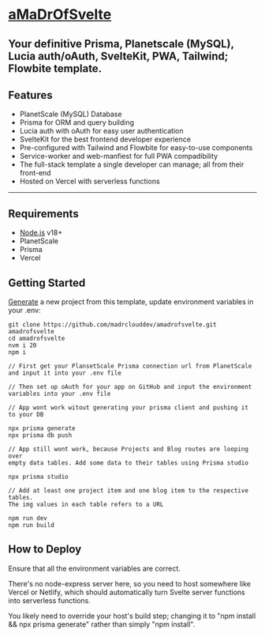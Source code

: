 # [aMaDrOfSvelte](https://amadrofsvelte.madr.io)

## Your definitive Prisma, Planetscale (MySQL), Lucia auth/oAuth, SvelteKit, PWA, Tailwind; Flowbite template.

## Features

- PlanetScale (MySQL) Database
- Prisma for ORM and query building
- Lucia auth with oAuth for easy user authentication
- SvelteKit for the best frontend developer experience
- Pre-configured with Tailwind and Flowbite for easy-to-use components
- Service-worker and web-manfiest for full PWA compadibility
- The full-stack template a single developer can manage; all from their front-end
- Hosted on Vercel with serverless functions

---

## Requirements

- [Node.js](https://nodejs.org/) v18+
- PlanetScale
- Prisma
- Vercel

## Getting Started

[Generate](https://github.com/madrclouddev/amadrofsvelte/generate) a new project
from this template, update
environment variables in your .env:

```
git clone https://github.com/madrclouddev/amadrofsvelte.git amadrofsvelte
cd amadrofsvelte
nvm i 20
npm i

// First get your PlansetScale Prisma connection url from PlanetScale 
and input it into your .env file

// Then set up oAuth for your app on GitHub and input the environment 
variables into your .env file

// App wont work witout generating your prisma client and pushing it 
to your DB

npx prisma generate
npx prisma db push

// App still wont work, because Projects and Blog routes are looping over
empty data tables. Add some data to their tables using Prisma studio

npx prisma studio

// Add at least one project item and one blog item to the respective tables. 
The img values in each table refers to a URL

npm run dev
npm run build
```

## How to Deploy

Ensure that all the environment variables are correct.

There's no node-express server here, so you need to
host somewhere like Vercel or Netlify, which should 
automatically turn Svelte server functions into 
serverless functions.

You likely need to override your host's build step; changing 
it to "npm install && npx prisma generate" rather than simply
"npm install".

